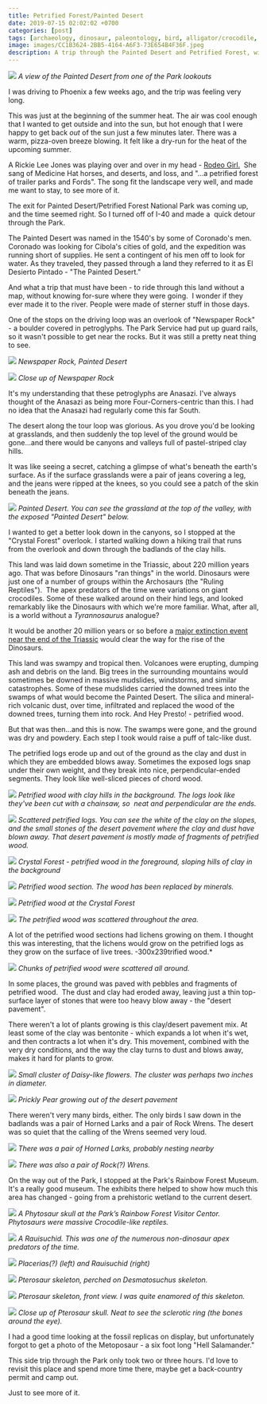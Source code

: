```yaml
---
title: Petrified Forest/Painted Desert
date: 2019-07-15 02:02:02 +0700
categories: [post]
tags: [archaeology, dinosaur, paleontology, bird, alligator/crocodile, salamander]
image: images/CC1B3624-2BB5-4164-A6F3-73E654B4F36F.jpeg
description: A trip through the Painted Desert and Petrified Forest, with a stop for fossils
---
```


![](images/CC1B3624-2BB5-4164-A6F3-73E654B4F36F.jpeg) *A view of the Painted Desert from one of the Park lookouts*

I was driving to Phoenix a few weeks ago, and the trip was feeling very long.

This was just at the beginning of the summer heat. The air was cool enough that I wanted to get outside and into the sun, but hot enough that I were happy to get back _out_ of the sun just a few minutes later. There was a warm, pizza-oven breeze blowing. It felt like a dry-run for the heat of the upcoming summer.

A Rickie Lee Jones was playing over and over in my head - [Rodeo Girl.](https://www.youtube.com/watch?v=XZyN6yY4n-k)  She sang of Medicine Hat horses, and deserts, and loss, and "...a petrified forest of trailer parks and Fords". The song fit the landscape very well, and made me want to stay, to see more of it.

The exit for Painted Desert/Petrified Forest National Park was coming up, and the time seemed right. So I turned off of I-40 and made a  quick detour through the Park.


The Painted Desert was named in the 1540's by some of Coronado's men. Coronado was looking for Cibola's cities of gold, and the expedition was running short of supplies. He sent a contingent of his men off to look for water. As they traveled, they passed through a land they referred to it as El Desierto Pintado - "The Painted Desert."

And what a trip that must have been - to ride through this land without a map, without knowing for-sure where they were going.  I wonder if they ever made it to the river. People were made of sterner stuff in those days.

One of the stops on the driving loop was an overlook of "Newspaper Rock" - a boulder covered in petroglyphs. The Park Service had put up guard rails, so it wasn't possible to get near the rocks. But it was still a pretty neat thing to see.

![](images/5BFF286D-453A-40A3-B875-77DA35E1CCDB.jpeg) *Newspaper Rock, Painted Desert*

![](images/85536A60-943B-4F09-977B-82F0B863626D.jpeg) *Close up of Newspaper Rock*

It's my understanding that these petroglyphs are Anasazi. I've always thought of the Anasazi as being more Four-Corners-centric than this. I had no idea that the Anasazi had regularly come this far South.

The desert along the tour loop was glorious. As you drove you'd be looking at grasslands, and then suddenly the top level of the ground would be gone...and there would be canyons and valleys full of pastel-striped clay hills.

It was like seeing a secret, catching a glimpse of what's beneath the earth's surface. As if the surface grasslands were a pair of jeans covering a leg, and the jeans were ripped at the knees, so you could see a patch of the skin beneath the jeans.

![](images/DA7559AF-D620-4ED0-B97A-F8203B484367.jpeg) *Painted Desert. You can see the grassland at the top of the valley, with the exposed "Painted Desert" below.*

I wanted to get a better look down in the canyons, so I stopped at the "Crystal Forest" overlook. I started walking down a hiking trail that runs from the overlook and down through the badlands of the clay hills.

This land was laid down sometime in the Triassic, about 220 million years ago. That was before Dinosaurs "ran things" in the world. Dinosaurs were just one of a number of groups within the Archosaurs (the "Ruling Reptiles").  The apex predators of the time were variations on giant crocodiles. Some of these walked around on their hind legs, and looked remarkably like the Dinosaurs with which we're more familiar. What, after all, is a world without a _Tyrannosaurus_ analogue?

It would be another 20 million years or so before a [major extinction event near the end of the Triassic](https://en.wikipedia.org/wiki/Triassic%E2%80%93Jurassic_extinction_event) would clear the way for the rise of the Dinosaurs.

This land was swampy and tropical then. Volcanoes were erupting, dumping ash and debris on the land. Big trees in the surrounding mountains would sometimes be downed in massive mudslides, windstorms, and similar catastrophes. Some of these mudslides carried the downed trees into the swamps of what would become the Painted Desert. The silica and mineral-rich volcanic dust, over time, infiltrated and replaced the wood of the downed trees, turning them into rock. And Hey Presto! - petrified wood.

But that was then...and this is now. The swamps were gone, and the ground was dry and powdery. Each step I took would raise a puff of talc-like dust.

The petrified logs erode up and out of the ground as the clay and dust in which they are embedded blows away. Sometimes the exposed logs snap under their own weight, and they break into nice, perpendicular-ended segments. They look like well-sliced pieces of chord wood.

![](images/FA041459-A469-4E54-8734-5B5A2996B6E4.jpeg) *Petrified wood with clay hills in the background. The logs look like they've been cut with a chainsaw, so  neat and perpendicular are the ends.*

![](images/37E36110-3188-4663-97E5-5D7A01A737BA.jpeg) *Scattered petrified logs. You can see the white of the clay on the slopes, and the small stones of the desert pavement where the clay and dust have blown away. That desert pavement is mostly made of fragments of petrified wood.*

![](images/4FAB490F-85C8-4680-A107-952E3A0543CE.jpeg) *Crystal Forest - petrified wood in the foreground, sloping hills of clay in the background*

![](images/23CFAE03-1427-4558-A8B6-9F25BB33C68F.jpeg) *Petrified wood section. The wood has been replaced by minerals.*

![](images/5DE26A44-BD78-4B6A-B22C-D0C0E620D7C2.jpeg) *Petrified wood at the Crystal Forest*

![](images/8150B89B-8367-4219-9ECF-87C9E360E36D.jpeg) *The petrified wood was scattered throughout the area.*

A lot of the petrified wood sections had lichens growing on them. I thought this was interesting, that the lichens would grow on the petrified logs as they grow on the surface of live trees.
-300x239trified wood.*

![](images/DC4D3A95-4CFA-4477-91D8-C339A87FA0E6.jpeg) *Chunks of petrified wood were scattered all around.*

In some places, the ground was paved with pebbles and fragments of petrified wood.  The dust and clay had eroded away, leaving just a thin top-surface layer of stones that were too heavy blow away - the "desert pavement".

There weren't a lot of plants growing is this clay/desert pavement mix. At least some of the clay was bentonite - which expands a lot when it's wet, and then contracts a lot when it's dry. This movement, combined with the very dry conditions, and the way the clay turns to dust and blows away, makes it hard for plants to grow.

![](images/C89C3BFF-2699-4D0D-B0DB-188DCFACE473.jpeg) *Small cluster of Daisy-like flowers. The cluster was perhaps two inches in diameter.*

![](images/904CA507-B4F4-4745-AA8D-19460FB4010F.jpeg) *Prickly Pear growing out of the desert pavement*

There weren't very many birds, either. The only birds I saw down in the badlands was a pair of Horned Larks and a pair of Rock Wrens. The desert was so quiet that the calling of the Wrens seemed very loud.

![](images/470984D8-34E9-427A-9BDA-458B53EF2858.jpeg) *There was a pair of Horned Larks, probably nesting nearby*

![](images/84885377-84C7-4139-B43E-50ED570EFAFB-1024x756.jpeg) *There was also a pair of Rock(?) Wrens.*

On the way out of the Park, I stopped at the Park's Rainbow Forest Museum. It's a really good museum. The exhibits there helped to show how much this area has changed - going from a prehistoric wetland to the current desert.

![](images/B85DC95E-0CA2-4FA8-8D1A-CA207B881FF9.jpeg) *A Phytosaur skull at the Park’s Rainbow Forest Visitor Centor. Phytosaurs were massive Crocodile-like reptiles.*

![](images/5080E91B-49BA-4CE2-8E97-782188595F1C.jpeg) *A Rauisuchid. This was one of the numerous non-dinosaur apex predators of the time.*

![](images/DADFD3DC-5A1F-4EEA-A932-633CD74807B7.jpeg) *Placerias(?) (left) and Rauisuchid (right)*

![](images/5C7442D5-0974-4CB8-B127-90A87F50A1D4.jpeg) *Pterosaur skeleton, perched on _Desmatosuchus_ skeleton.*

![](images/614EE6B4-3860-4DE8-AC19-7AC79C59A9EA.jpeg) *Pterosaur skeleton, front view. I was quite enamored of this skeleton.*

![](images/DD6F159C-61BD-40F1-AAFE-17697AE3180B.jpeg) *Close up of Pterosaur skull. Neat to see the sclerotic ring (the bones around the eye).*

I had a good time looking at the fossil replicas on display, but unfortunately forgot to get a photo of the Metoposaur - a six foot long "Hell Salamander."

This side trip through the Park only took two or three hours. I'd love to revisit this place and spend more time there, maybe get a back-country permit and camp out.

Just to see more of it.